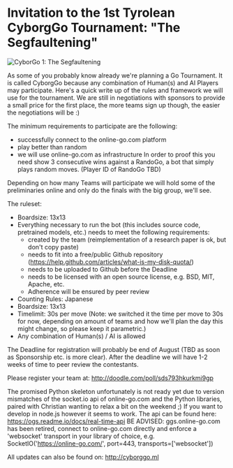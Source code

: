 # Invitation to the 1st Tyrolean CyborgGo Tournament: "The Segfaultening"
![CyborGo 1: The Segfaultening](/assets/img/cyborgo1_segfaultening.png)

As some of you probably know already we're planning a Go Tournament. It is called CyborgGo because any combination of Human(s) and AI Players may participate.
Here's a quick write up of the rules and framework we will use for the tournament.
We are still in negotiations with sponsors to provide a small price for the first place, the more teams sign up though, the easier the negotiations will be :)

The minimum requirements to participate are the following:
* successfully connect to the online-go.com platform
* play better than random
* we will use online-go.com as infrastructure
In order to proof this you need show 3 consecutive wins against a RandoGo, a bot that simply plays random moves.
(Player ID of RandoGo TBD)

Depending on how many Teams will participate we will hold some of the preliminaries online and only do the finals with the big group, we'll see.

The ruleset:
* Boardsize: 13x13
* Everything necessary to run the bot (this includes source code, pretrained models, etc.) needs to meet the following requirements:
  * created by the team (reimplementation of a research paper is ok, but don't copy paste)
  * needs to fit into a free/public Github repository (https://help.github.com/articles/what-is-my-disk-quota/)
  * needs to be uploaded to Github before the Deadline
  * needs to be licensed with an open source license, e.g. BSD, MIT, Apache, etc.
  * Adherence will be ensured by peer review
* Counting Rules: Japanese 
* Boardsize: 13x13
* Timelimit: 30s per move (Note: we switched it the time per move to 30s for now, depending on amount of teams and how we'll plan the day this might change, so please keep it parametric.)
* Any combination of Human(s) / AI is allowed

The Deadline for registration will probably be end of August (TBD as soon as Sponsorship etc. is more clear).
After the deadline we will have 1-2 weeks of time to peer review the contestants.

Please register your team at: http://doodle.com/poll/sds793hkurkmi9gp

The promised Python skeleton unfortunately is not ready yet due to version mismatches of the socket.io api of online-go.com and the Python libraries, paired with Christian wanting to relax a bit on the weekend ;)
If you want to develop in node.js however it seems to work.
The api can be found here: https://ogs.readme.io/docs/real-time-api
BE ADVISED: ggs.online-go.com has been retired, connect to online-go.com directly and enforce a 'websocket' transport in your library of choice, e.g. SocketIO('https://online-go.com/', port=443, transports=['websocket'])

All updates can also be found on:
http://cyborggo.ml
